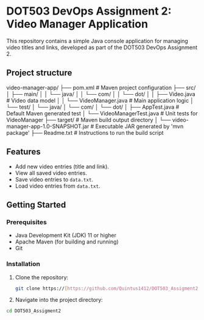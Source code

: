 # DOT503 DevOps Assignment 2: Video Manager Application

This repository contains a simple Java console application for managing video titles and links, developed as part of the DOT503 DevOps Assignment 2.

## Project structure
video-manager-app/
├── pom.xml                     # Maven project configuration
├── src/
│   ├── main/
│   │   └── java/
│   │       └── com/
│   │           └── dot/
│   │               ├── Video.java          # Video data model
│   │               └── VideoManager.java   # Main application logic
│   └── test/
│       └── java/
│           └── com/
│               └── dot/
│                   ├── AppTest.java        # Default Maven generated test
│                   └── VideoManagerTest.java # Unit tests for VideoManager
├── target/                     # Maven build output directory
│   └── video-manager-app-1.0-SNAPSHOT.jar # Executable JAR generated by 'mvn package'
├── Readme.txt                  # Instructions to run the build script

## Features
* Add new video entries (title and link).
* View all saved video entries.
* Save video entries to `data.txt`.
* Load video entries from `data.txt`.

## Getting Started

### Prerequisites
* Java Development Kit (JDK) 11 or higher
* Apache Maven (for building and running)
* Git

### Installation
1. Clone the repository:
   ```bash
   git clone https://[https://github.com/Quintus1412/DOT503_Assigment2.git](https://github.com/Quintus1412/DOT503_Assigment2.git)

2. Navigate into the project directory:
  ```bash
  cd DOT503_Assigment2

